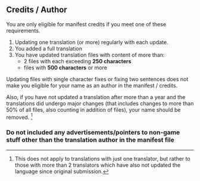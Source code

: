 
Credits / Author
---
You are only eligible for manifest credits if you meet one of these requirements.

1. Updating one translation (or more) regularly with each update.
2. You added a full translation
3. You have updated translation files with content of more than:
    * 2 files with each exceeding **250 characters**
    * files with **500 characters** or more

Updating files with single character fixes or fixing two sentences does not make you eligible for your name as an author in the manifest / credits. 

Also, if you have not updated a translation after more than a year and the translations did undergo major changes (that includes changes to more than 50% of all files, also counting in addition of files), your name should be removed. [^note]

### Do **not** included any advertisements/pointers to non-game stuff other than the translation author in the manifest file


[^note]: 
    This does not apply to translations with just one translator, but rather to those with more than 2 translators which have also not updated the language since original submission.


